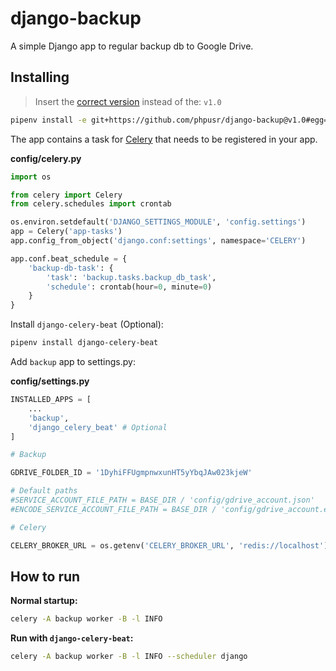 django-backup
=============

A simple Django app to regular backup db to Google Drive.

## Installing

> Insert the [correct version](https://github.com/phpusr/django-backup/tags) instead of the: `v1.0`

```bash
pipenv install -e git+https://github.com/phpusr/django-backup@v1.0#egg=django-backup
```

The app contains a task for [Celery](https://docs.celeryproject.org/) that needs to be registered in your app.

**config/celery.py**

```python
import os

from celery import Celery
from celery.schedules import crontab

os.environ.setdefault('DJANGO_SETTINGS_MODULE', 'config.settings')
app = Celery('app-tasks')
app.config_from_object('django.conf:settings', namespace='CELERY')

app.conf.beat_schedule = {
    'backup-db-task': {
        'task': 'backup.tasks.backup_db_task',
        'schedule': crontab(hour=0, minute=0)
    }
}
```

Install `django-celery-beat` (Optional):

```bash
pipenv install django-celery-beat
```

Add `backup` app to settings.py:

**config/settings.py**

```python
INSTALLED_APPS = [
    ...
    'backup',
    'django_celery_beat' # Optional
]

# Backup

GDRIVE_FOLDER_ID = '1DyhiFFUgmpnwxunHT5yYbqJAw023kjeW'

# Default paths
#SERVICE_ACCOUNT_FILE_PATH = BASE_DIR / 'config/gdrive_account.json'
#ENCODE_SERVICE_ACCOUNT_FILE_PATH = BASE_DIR / 'config/gdrive_account.enc'

# Celery

CELERY_BROKER_URL = os.getenv('CELERY_BROKER_URL', 'redis://localhost')
```

## How to run

**Normal startup:**

```bash
celery -A backup worker -B -l INFO
```

**Run with `django-celery-beat`:**

```bash
celery -A backup worker -B -l INFO --scheduler django
```

